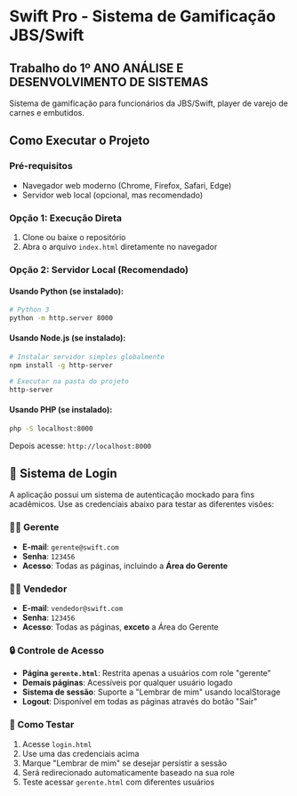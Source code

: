 # Swift Pro - Sistema de Gamificação JBS/Swift

## Trabalho do 1º ANO ANÁLISE E DESENVOLVIMENTO DE SISTEMAS

Sistema de gamificação para funcionários da JBS/Swift, player de varejo de carnes e embutidos.

## Como Executar o Projeto

### Pré-requisitos

- Navegador web moderno (Chrome, Firefox, Safari, Edge)
- Servidor web local (opcional, mas recomendado)

### Opção 1: Execução Direta

1. Clone ou baixe o repositório
2. Abra o arquivo `index.html` diretamente no navegador

### Opção 2: Servidor Local (Recomendado)

#### Usando Python (se instalado):

```bash
# Python 3
python -m http.server 8000
```

#### Usando Node.js (se instalado):

```bash
# Instalar servidor simples globalmente
npm install -g http-server

# Executar na pasta do projeto
http-server
```

#### Usando PHP (se instalado):

```bash
php -S localhost:8000
```

Depois acesse: `http://localhost:8000`

## 🔐 Sistema de Login

A aplicação possui um sistema de autenticação mockado para fins acadêmicos. Use as credenciais abaixo para testar as diferentes visões:

### 👨‍💼 Gerente

- **E-mail**: `gerente@swift.com`
- **Senha**: `123456`
- **Acesso**: Todas as páginas, incluindo a **Área do Gerente**

### 👨‍💻 Vendedor

- **E-mail**: `vendedor@swift.com`
- **Senha**: `123456`
- **Acesso**: Todas as páginas, **exceto** a Área do Gerente

### 🔒 Controle de Acesso

- **Página `gerente.html`**: Restrita apenas a usuários com role "gerente"
- **Demais páginas**: Acessíveis por qualquer usuário logado
- **Sistema de sessão**: Suporte a "Lembrar de mim" usando localStorage
- **Logout**: Disponível em todas as páginas através do botão "Sair"

### 🚀 Como Testar

1. Acesse `login.html`
2. Use uma das credenciais acima
3. Marque "Lembrar de mim" se desejar persistir a sessão
4. Será redirecionado automaticamente baseado na sua role
5. Teste acessar `gerente.html` com diferentes usuários
